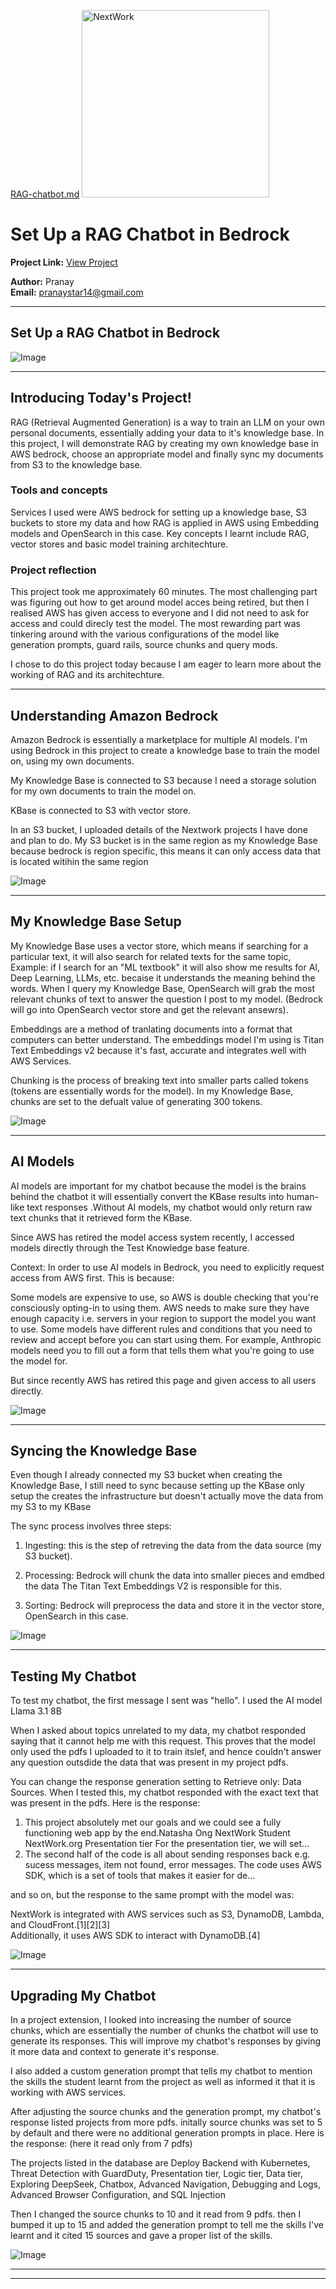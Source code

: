 [RAG-chatbot.md](https://github.com/user-attachments/files/23129386/RAG-chatbot.md)
<img src="https://cdn.prod.website-files.com/677c400686e724409a5a7409/6790ad949cf622dc8dcd9fe4_nextwork-logo-leather.svg" alt="NextWork" width="300" />

# Set Up a RAG Chatbot in Bedrock

**Project Link:** [View Project](http://learn.nextwork.org/projects/ai-rag-bedrock)

**Author:** Pranay  
**Email:** pranaystar14@gmail.com

---

## Set Up a RAG Chatbot in Bedrock

![Image](http://learn.nextwork.org/excited_turquoise_smart_kiwi/uploads/ai-rag-bedrock_d5e8f1g2)

---

## Introducing Today's Project!

RAG (Retrieval Augmented Generation) is a way to train an LLM on your own personal documents, essentially adding your data to it's knowledge base. In this project, I will demonstrate RAG by creating my own knowledge base in AWS bedrock, choose an appropriate model and finally sync my documents from S3 to the knowledge base. 

### Tools and concepts

Services I used were AWS bedrock for setting up a knowledge base, S3 buckets to store my data and how RAG is applied in AWS using Embedding models and OpenSearch in this case.
Key concepts I learnt include RAG, vector stores and basic model training architechture. 

### Project reflection

This project took me approximately 60 minutes.
The most challenging part was figuring out how to get around model acces being retired, but then I realised AWS has given access to everyone and I did not need to ask for access and could direcly test the model.
The most rewarding part was tinkering around with the various configurations of the model like generation prompts, guard rails, source chunks and query mods.

I chose to do this project today because I am eager to learn more about the working of RAG and its architechture.

---

## Understanding Amazon Bedrock

Amazon Bedrock is essentially a marketplace for multiple AI models. I'm using Bedrock in this project to create a knowledge base to train the model on, using my own documents.

My Knowledge Base is connected to S3 because I need a storage solution for my own documents to train the model on. 

KBase is connected to S3 with vector store.

In an S3 bucket, I uploaded details of the Nextwork projects I have done and plan to do. My S3 bucket is in the same region as my Knowledge Base because bedrock is region specific, this means it can only access data that is located witihin the same region

![Image](http://learn.nextwork.org/excited_turquoise_smart_kiwi/uploads/ai-rag-bedrock_b5c8d1e2)

---

## My Knowledge Base Setup

My Knowledge Base uses a vector store, which means if searching for a particular text, it will also search for related texts for the same topic, Example: if I search for an "ML textbook" it will also show me results for AI, Deep Learning, LLMs, etc. becaise it understands the meaning behind the words. When I query my Knowledge Base, OpenSearch will grab the most relevant chunks of text to answer the question I post to my model. (Bedrock will go into OpenSearch vector store and get the relevant ansewrs).

Embeddings are a method of tranlating documents into a format that computers can better understand. The embeddings model I'm using is Titan Text Embeddings v2 because it's fast, accurate and integrates well with AWS Services.

Chunking is the process of breaking text into smaller parts called tokens (tokens are essentially words for the model). In my Knowledge Base, chunks are set to the defualt value of generating 300 tokens.

![Image](http://learn.nextwork.org/excited_turquoise_smart_kiwi/uploads/ai-rag-bedrock_p9r2s5t8)

---

## AI Models

AI models are important for my chatbot because the model is the brains behind the chatbot it will essentially convert the KBase results into human-like text responses .Without AI models, my chatbot would only return raw text chunks that it retrieved form the KBase. 

Since AWS has retired the model access system recently, I accessed models directly through the Test Knowledge base feature.

Context: In order to use AI models in Bedrock, you need to explicitly request access from AWS first. This is because:

Some models are expensive to use, so AWS is double checking that you're consciously opting-in to using them.
AWS needs to make sure they have enough capacity i.e. servers in your region to support the model you want to use.
Some models have different rules and conditions that you need to review and accept before you can start using them. For example, Anthropic models need you to fill out a form that tells them what you're going to use the model for.

 But since recently AWS has retired this page and given access to all users directly.

![Image](http://learn.nextwork.org/excited_turquoise_smart_kiwi/uploads/ai-rag-bedrock_model-access-proof)

---

## Syncing the Knowledge Base

Even though I already connected my S3 bucket when creating the Knowledge Base, I still need to sync because setting up the KBase only setup the creates the infrastructure but doesn't actually move the data from my S3 to my KBase

The sync process involves three steps:

1. Ingesting: this is the step of retreving the data from the data source (my S3 bucket).

2. Processing: Bedrock will chunk the data into smaller pieces and emdbed the data The Titan Text Embeddings V2 is responsible for this.

3. Sorting: Bedrock will preprocess the data and store it in the vector store, OpenSearch in this case.

![Image](http://learn.nextwork.org/excited_turquoise_smart_kiwi/uploads/ai-rag-bedrock_sync-screenshot)

---

## Testing My Chatbot

To test my chatbot, the first message I sent was "hello". 
I used the AI model Llama 3.1 8B 

When I asked about topics unrelated to my data, my chatbot responded saying that it cannot help me with this request.
This proves that the model only used the pdfs I uploaded to it to train itslef, and hence couldn't answer any question outsdide the data that was present in my project pdfs.

You can change the response generation setting to Retrieve only: Data Sources. When I tested this, my chatbot responded with the exact text that was present in the pdfs. Here is the response:
1. This project absolutely met our goals and we could see a fully functioning web app by the end.Natasha Ong NextWork Student NextWork.org     Presentation tier     For the presentation tier, we will set...
 2. The second half of the code is all about sending responses back e.g. sucess messages, item not found,     error messages.     The code uses AWS SDK, which is a set of tools that makes it easier for de...

and so on, but the response to the same prompt with the model was: 

NextWork is integrated with AWS services such as S3, DynamoDB, Lambda, and CloudFront.[1][2][3]  
Additionally, it uses AWS SDK to interact with DynamoDB.[4]

![Image](http://learn.nextwork.org/excited_turquoise_smart_kiwi/uploads/ai-rag-bedrock_d5e8f1g2)

---

## Upgrading My Chatbot

In a project extension, I looked into increasing the number of source chunks, which are essentially the number of chunks the chatbot will use to generate its responses. This will improve my chatbot's responses by giving it more data and context to generate it's response.

I also added a custom generation prompt that tells my chatbot to mention the skills the student learnt from the project as well as informed it that it is working with AWS services.

After adjusting the source chunks and the generation prompt, my chatbot's response listed projects from more pdfs. initally source chunks was set to 5 by default and there were no additional generation prompts in place.
Here is the response: (here it read only from 7 pdfs)

The projects listed in the database are Deploy Backend with Kubernetes, Threat Detection with GuardDuty, Presentation tier, Logic tier, Data tier, Exploring DeepSeek, Chatbox, Advanced Navigation, Debugging and Logs, Advanced Browser Configuration, and SQL Injection

Then I changed the source chunks to 10 and it read from  9 pdfs. then I bumped it up to 15 and added the generation prompt to tell me the skills I've learnt and it cited 15 sources and gave a proper list of the skills.

![Image](http://learn.nextwork.org/excited_turquoise_smart_kiwi/uploads/ai-rag-bedrock_improved-response)

---

---
